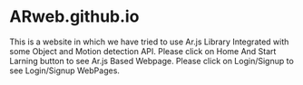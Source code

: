 # ARweb.github.io

This is a website in which we have tried to use Ar.js Library Integrated with some Object and Motion detection API.
Please click on Home And Start Larning button to see Ar.js Based Webpage.
Please click on Login/Signup to see Login/Signup WebPages.
